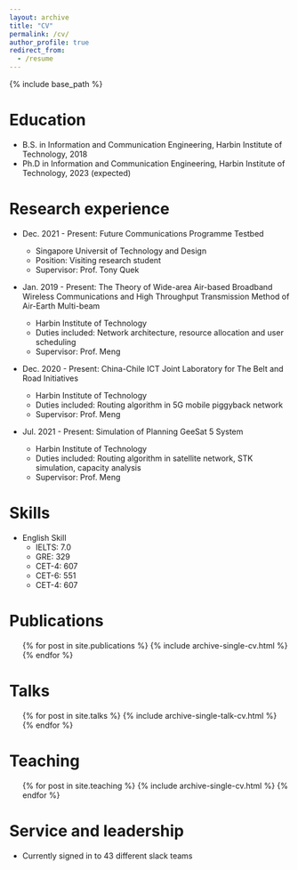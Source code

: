 ```yaml
---
layout: archive
title: "CV"
permalink: /cv/
author_profile: true
redirect_from:
  - /resume
---
```


{% include base_path %}

Education
======
* B.S. in Information and Communication Engineering, Harbin Institute of Technology, 2018
* Ph.D in Information and Communication Engineering, Harbin Institute of Technology, 2023 (expected)

Research experience
======
* Dec. 2021 - Present: Future Communications Programme Testbed
  * Singapore Universit of Technology and Design
  * Position: Visiting research student
  * Supervisor: Prof. Tony Quek

* Jan. 2019 - Present: The Theory of Wide-area Air-based Broadband Wireless Communications and High Throughput Transmission Method of Air-Earth Multi-beam
  * Harbin Institute of Technology
  * Duties included: Network architecture, resource allocation and user scheduling
  * Supervisor: Prof. Meng

* Dec. 2020 - Present: China-Chile ICT Joint Laboratory for The Belt and Road Initiatives
  * Harbin Institute of Technology
  * Duties included: Routing algorithm in 5G mobile piggyback network
  * Supervisor: Prof. Meng

* Jul. 2021 - Present: Simulation of Planning GeeSat 5 System
  * Harbin Institute of Technology
  * Duties included: Routing algorithm in satellite network, STK simulation, capacity analysis
  *  Supervisor: Prof. Meng
  
Skills
======
* English Skill
  * IELTS: 7.0
  * GRE: 329
  * CET-4: 607
  * CET-6: 551
  * CET-4: 607


Publications
======
  <ul>{% for post in site.publications %}
    {% include archive-single-cv.html %}
  {% endfor %}</ul>
  
Talks
======
  <ul>{% for post in site.talks %}
    {% include archive-single-talk-cv.html %}
  {% endfor %}</ul>
  
Teaching
======
  <ul>{% for post in site.teaching %}
    {% include archive-single-cv.html %}
  {% endfor %}</ul>
  
Service and leadership
======
* Currently signed in to 43 different slack teams
